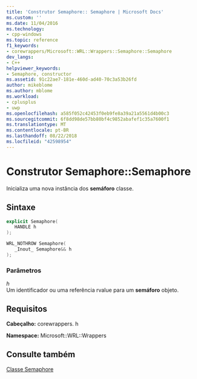 ```yaml
---
title: 'Construtor Semaphore:: Semaphore | Microsoft Docs'
ms.custom: ''
ms.date: 11/04/2016
ms.technology:
- cpp-windows
ms.topic: reference
f1_keywords:
- corewrappers/Microsoft::WRL::Wrappers::Semaphore::Semaphore
dev_langs:
- C++
helpviewer_keywords:
- Semaphore, constructor
ms.assetid: 91c22ae7-181e-460d-ad40-70c3a53b26fd
author: mikeblome
ms.author: mblome
ms.workload:
- cplusplus
- uwp
ms.openlocfilehash: a585f052c42453f0eb9fe8a39a21a5561d4b00c3
ms.sourcegitcommit: 6f8dd98de57bb80bf4c9852abafef1c35a7600f1
ms.translationtype: MT
ms.contentlocale: pt-BR
ms.lasthandoff: 08/22/2018
ms.locfileid: "42598954"
---
```

# <a name="semaphoresemaphore-constructor"></a>Construtor Semaphore::Semaphore

Inicializa uma nova instância dos **semáforo** classe.

## <a name="syntax"></a>Sintaxe

```cpp
explicit Semaphore(
   HANDLE h
);

WRL_NOTHROW Semaphore(
   _Inout_ Semaphore&& h
);
```

### <a name="parameters"></a>Parâmetros

*h*  
Um identificador ou uma referência rvalue para um **semáforo** objeto.

## <a name="requirements"></a>Requisitos

**Cabeçalho:** corewrappers. h

**Namespace:** Microsoft::WRL::Wrappers

## <a name="see-also"></a>Consulte também
[Classe Semaphore](../windows/semaphore-class.md)